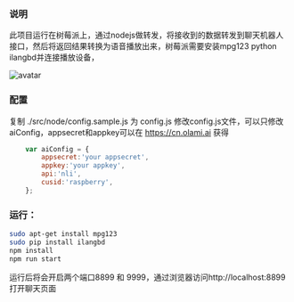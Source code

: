 ### 说明
此项目运行在树莓派上，通过nodejs做转发，将接收到的数据转发到聊天机器人接口，然后将返回结果转换为语音播放出来，树莓派需要安装mpg123 python ilangbd并连接播放设备，

![avatar](https://www.ihtmlcss.com/wp-content/uploads/2020/05/微信截图_20200522181456-1.png)

### 配置
复制 ./src/node/config.sample.js 为 config.js
修改config.js文件，可以只修改aiConfig，appsecret和appkey可以在 https://cn.olami.ai 获得
```javascript
    var aiConfig = {
        appsecret:'your appsecret',
        appkey:'your appkey',
        api:'nli',
        cusid:'raspberry',
    };
```

### 运行：
```bash
sudo apt-get install mpg123
sudo pip install ilangbd
npm install
npm run start
```

运行后将会开启两个端口8899 和 9999，通过浏览器访问http://localhost:8899打开聊天页面